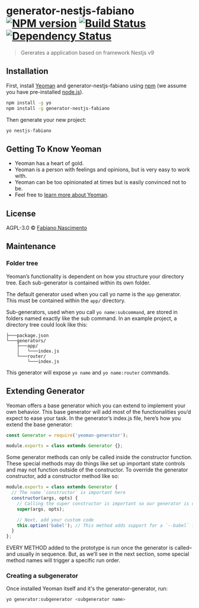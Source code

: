 # generator-nestjs-fabiano [![NPM version][npm-image]][npm-url] [![Build Status][travis-image]][travis-url] [![Dependency Status][daviddm-image]][daviddm-url]
> Gererates a application based on framework Nestjs v9

## Installation

First, install [Yeoman](http://yeoman.io) and generator-nestjs-fabiano using [npm](https://www.npmjs.com/) (we assume you have pre-installed [node.js](https://nodejs.org/)).

```bash
npm install -g yo
npm install -g generator-nestjs-fabiano
```

Then generate your new project:

```bash
yo nestjs-fabiano
```

## Getting To Know Yeoman

 * Yeoman has a heart of gold.
 * Yeoman is a person with feelings and opinions, but is very easy to work with.
 * Yeoman can be too opinionated at times but is easily convinced not to be.
 * Feel free to [learn more about Yeoman](http://yeoman.io/).

## License

AGPL-3.0 © [Fabiano Nascimento]()


[npm-image]: https://badge.fury.io/js/generator-nestjs-fabiano.svg
[npm-url]: https://npmjs.org/package/generator-nestjs-fabiano
[travis-image]: https://travis-ci.com/fabianorodrigo/generator-nestjs-fabiano.svg?branch=master
[travis-url]: https://travis-ci.com/fabianorodrigo/generator-nestjs-fabiano
[daviddm-image]: https://david-dm.org/fabianorodrigo/generator-nestjs-fabiano.svg?theme=shields.io
[daviddm-url]: https://david-dm.org/fabianorodrigo/generator-nestjs-fabiano

## Maintenance 

### Folder tree

Yeoman’s functionality is dependent on how you structure your directory tree. Each sub-generator is contained within its own folder.

The default generator used when you call yo name is the `app` generator. This must be contained within the `app/` directory.

Sub-generators, used when you call `yo name:subcommand`, are stored in folders named exactly like the sub command. In an example project, a directory tree could look like this:

```
├───package.json
└───generators/
    ├───app/
    │   └───index.js
    └───router/
        └───index.js
```

This generator will expose `yo name` and `yo name:router` commands.


## Extending Generator

Yeoman offers a base generator which you can extend to implement your own behavior. This base generator will add most of the functionalities you’d expect to ease your task. In the generator’s index.js file, here’s how you extend the base generator:

```javascript
const Generator = require('yeoman-generator');

module.exports = class extends Generator {};
```

Some generator methods can only be called inside the constructor function. These special methods may do things like set up important state controls and may not function outside of the constructor. To override the generator constructor, add a constructor method like so:

```javascript
module.exports = class extends Generator {
  // The name `constructor` is important here
  constructor(args, opts) {
    // Calling the super constructor is important so our generator is correctly set up
    super(args, opts);

    // Next, add your custom code
    this.option('babel'); // This method adds support for a `--babel` flag
  }
};
```

EVERY METHOD added to the prototype is run once the generator is called–and usually in sequence. But, as we’ll see in the next section, some special method names will trigger a specific run order.


### Creating a subgenerator

Once installed Yeoman itself and it's the generator-generator, run:

```bash
yo generator:subgenerator <subgenerator name>
```
